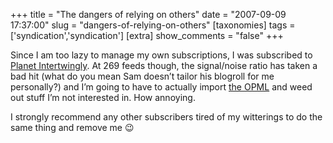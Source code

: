 +++
title = "The dangers of relying on others"
date = "2007-09-09 17:37:00"
slug = "dangers-of-relying-on-others"
[taxonomies]
tags = ['syndication','syndication']
[extra]
show_comments = "false"
+++

Since I am too lazy to manage my own subscriptions, I was subscribed to [Planet Intertwingly](http://planet.intertwingly.net). At 269 feeds though, the signal/noise ratio has taken a bad hit (what do you mean Sam doesn’t tailor his blogroll for me personally?) and I’m going to have to actually import [the OPML](http://planet.intertwingly.net/opml.xml) and weed out stuff I’m not interested in. How annoying.

I strongly recommend any other subscribers tired of my witterings to do the same thing and remove me 😉

